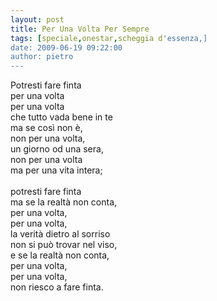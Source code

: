```yaml
---
layout: post
title: Per Una Volta Per Sempre
tags: [speciale,onestar,scheggia d'essenza,]
date: 2009-06-19 09:22:00
author: pietro
---
```

Potresti fare finta<br/>per una volta<br/>per una volta<br/>che tutto vada bene in te<br/>ma se così non è,<br/>non per una volta,<br/>un giorno od una sera,<br/>non per una volta<br/>ma per una vita intera;<br/><br/>potresti fare finta<br/>ma se la realtà non conta,<br/>per una volta,<br/>per una volta,<br/>la verità dietro al sorriso<br/>non si può trovar nel viso,<br/>e se la realtà non conta,<br/>per una volta,<br/>per una volta,<br/>non riesco a fare finta.
